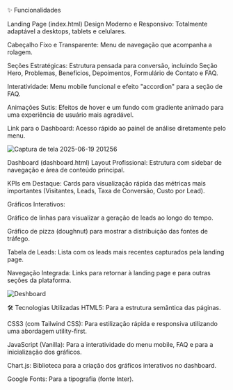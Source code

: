 ✨ Funcionalidades

Landing Page (index.html)
Design Moderno e Responsivo: Totalmente adaptável a desktops, tablets e celulares.

Cabeçalho Fixo e Transparente: Menu de navegação que acompanha a rolagem.

Seções Estratégicas: Estrutura pensada para conversão, incluindo Seção Hero, Problemas, Benefícios, Depoimentos, Formulário de Contato e FAQ.

Interatividade: Menu mobile funcional e efeito "accordion" para a seção de FAQ.

Animações Sutis: Efeitos de hover e um fundo com gradiente animado para uma experiência de usuário mais agradável.

Link para o Dashboard: Acesso rápido ao painel de análise diretamente pelo menu.

![Captura de tela 2025-06-19 201256](https://github.com/user-attachments/assets/c8c85c15-41af-48c8-ba23-81bb7e892ec4)


Dashboard (dashboard.html)
Layout Profissional: Estrutura com sidebar de navegação e área de conteúdo principal.

KPIs em Destaque: Cards para visualização rápida das métricas mais importantes (Visitantes, Leads, Taxa de Conversão, Custo por Lead).

Gráficos Interativos:

Gráfico de linhas para visualizar a geração de leads ao longo do tempo.

Gráfico de pizza (doughnut) para mostrar a distribuição das fontes de tráfego.

Tabela de Leads: Lista com os leads mais recentes capturados pela landing page.

Navegação Integrada: Links para retornar à landing page e para outras seções da plataforma.


![Deshboard](https://github.com/user-attachments/assets/31a2a14a-57e5-4e60-a878-dd0215917823)

🛠️ Tecnologias Utilizadas
HTML5: Para a estrutura semântica das páginas.

CSS3 (com Tailwind CSS): Para estilização rápida e responsiva utilizando uma abordagem utility-first.

JavaScript (Vanilla): Para a interatividade do menu mobile, FAQ e para a inicialização dos gráficos.

Chart.js: Biblioteca para a criação dos gráficos interativos no dashboard.

Google Fonts: Para a tipografia (fonte Inter).

